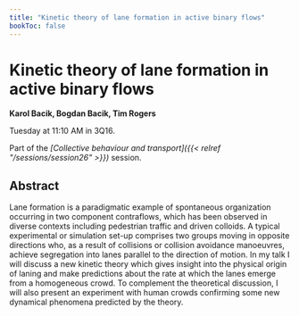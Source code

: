 ```yaml
---
title: "Kinetic theory of lane formation in active binary flows"
bookToc: false
---
```


# Kinetic theory of lane formation in active binary flows

**Karol Bacik, Bogdan Bacik, Tim Rogers**

Tuesday at 11:10 AM in 3Q16.

Part of the *[Collective behaviour and transport]({{< relref "/sessions/session26" >}})* session.

## Abstract

Lane formation is a paradigmatic example of spontaneous organization occurring in two component contraflows, which has been observed in diverse contexts including pedestrian traffic and driven colloids. A typical experimental or simulation set-up comprises two groups moving in opposite directions who, as a result of collisions or collision avoidance manoeuvres, achieve segregation into lanes parallel to the direction of motion.  In my talk I will discuss a new kinetic theory which gives insight into the physical origin of laning and make predictions about the rate at which the lanes emerge from a homogeneous crowd. To complement the theoretical discussion, I will also present an experiment with human crowds confirming some new dynamical phenomena predicted by the theory. 



